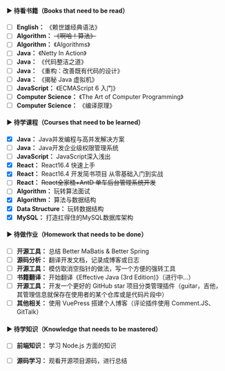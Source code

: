 #### ▶ 待看书籍（Books that need to be read）

- [ ] **English：** 《赖世雄经典语法》
- [ ] **Algorithm：** ~~《啊哈！算法》~~
- [ ] **Algorithm：** 《Algorithms》
- [ ] **Java：** 《Netty In Action》
- [ ] **Java：** 《代码整洁之道》
- [ ] **Java：** 《重构：改善既有代码的设计》
- [ ] **Java：** 《揭秘 Java 虚拟机》
- [ ] **JavaScript：** 《ECMAScript 6 入门》
- [ ] **Computer Science：** 《The Art of Computer Programming》
- [ ] **Computer Science：** 《编译原理》

#### ▶ 待学课程（Courses that need to be learned）

- [x] **Java：** Java并发编程与高并发解决方案
- [ ] **Java：** Java开发企业级权限管理系统
- [ ] **JavaScript：** JavaScript深入浅出
- [x] **React：** React16.4 快速上手
- [x] **React：** React16.4 开发简书项目 从零基础入门到实战
- [ ] **React：** ~~React全家桶+AntD 单车后台管理系统开发~~
- [ ] **Algorithm：** 玩转算法面试 
- [x] **Algorithm：** 算法与数据结构
- [x] **Data Structure：** 玩转数据结构
- [x] **MySQL：** 打造扛得住的MySQL数据库架构

#### ▶ 待做作业（Homework that needs to be done）

- [ ] **开源工具：**  总结 Better MaBatis & Better Spring
- [ ] **源码分析：**  翻译开发文档，记录成博客或日志
- [ ] **开源工具：**  模仿取消空指针的做法，写一个方便的强转工具
- [ ] **书籍翻译：**  开始翻译《Effective Java (3rd Edition)》（进行中...）
- [ ] **开源工具：**  开发一个更好的 GitHub star 项目分类管理插件（guitar，吉他，其管理信息就保存在使用者的某个仓库或是代码片段中）
- [ ] **其他相关：**  使用 VuePress 搭建个人博客（评论插件使用 Comment.JS、GitTalk）

#### ▶ 待学知识（Knowledge that needs to be mastered）

- [ ] **前端知识：** 学习 Node.js 方面的知识
- [ ] **源码学习：** 观看开源项目源码，进行总结

